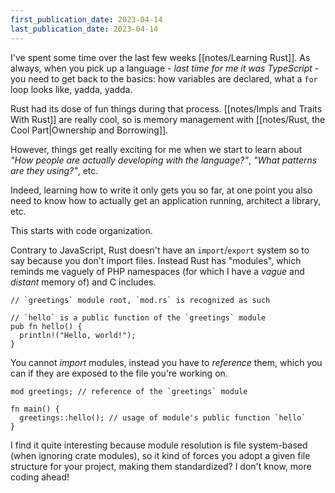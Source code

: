 ```yaml
---
first_publication_date: 2023-04-14
last_publication_date: 2023-04-14
---
```


I've spent some time over the last few weeks [[notes/Learning Rust]]. As always, when you pick up a language *- last time for me it was TypeScript -* you need to get back to the basics: how variables are declared, what a `for` loop looks like, yadda, yadda.

Rust had its dose of fun things during that process. [[notes/Impls and Traits With Rust]] are really cool, so is memory management with [[notes/Rust, the Cool Part|Ownership and Borrowing]].

However, things get really exciting for me when we start to learn about *"How people are actually developing with the language?"*, *"What patterns are they using?"*, etc.

Indeed, learning how to write it only gets you so far, at one point you also need to know how to actually get an application running, architect a library, etc.

This starts with code organization.

Contrary to JavaScript, Rust doesn't have an `import`/`export` system so to say because you don't import files. Instead Rust has "modules", which reminds me vaguely of PHP namespaces (for which I have a *vague* and *distant* memory of) and C includes.
```rust[src/greetings/mod.rs]
// `greetings` module root, `mod.rs` is recognized as such

// `hello` is a public function of the `greetings` module
pub fn hello() {
  println!("Hello, world!");
}
```

You cannot *import* modules, instead you have to *reference* them, which you can if they are exposed to the file you're working on.
```rust[src/main.rs]
mod greetings; // reference of the `greetings` module

fn main() {
  greetings::hello(); // usage of module's public function `hello`
}
```

I find it quite interesting because module resolution is file system-based (when ignoring crate modules), so it kind of forces you adopt a given file structure for your project, making them standardized? I don't know, more coding ahead!